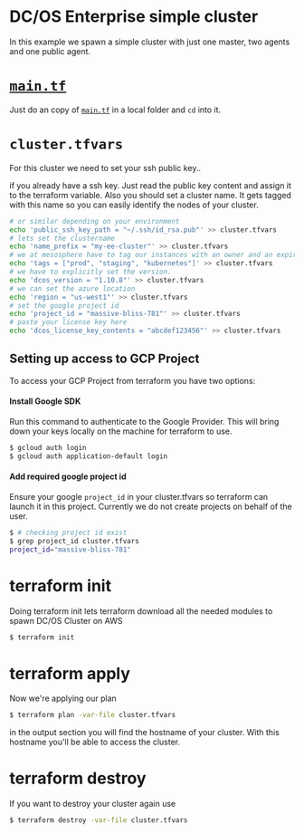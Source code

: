 # DC/OS Enterprise simple cluster
In this example we spawn a simple cluster with just one master, two agents and one public agent.

# [`main.tf`](./main.tf?raw=1)
Just do an copy of [`main.tf`](./main.tf?raw=1) in a local folder and `cd` into it.

# `cluster.tfvars`
For this cluster we need to set your ssh public key..

if you already have a ssh key. Just read the public key content and assign it to the terraform variable. Also you should set a cluster name. It gets tagged with this name so you can easily identify the nodes of your cluster.

```bash
# or similar depending on your environment
echo 'public_ssh_key_path = "~/.ssh/id_rsa.pub"' >> cluster.tfvars
# lets set the clustername
echo 'name_prefix = "my-ee-cluster"' >> cluster.tfvars
# we at mesosphere have to tag our instances with an owner and an expire date.
echo 'tags = ["prod", "staging", "kubernetes"]' >> cluster.tfvars
# we have to explicitly set the version.
echo 'dcos_version = "1.10.8"' >> cluster.tfvars
# we can set the azure location
echo 'region = "us-west1"' >> cluster.tfvars
# set the google project id
echo 'project_id = "massive-bliss-781"' >> cluster.tfvars
# paste your license key here
echo 'dcos_license_key_contents = "abcdef123456"' >> cluster.tfvars
```

## Setting up access to GCP Project

To access your GCP Project from terraform you have two options:

#### Install Google SDK

Run this command to authenticate to the Google Provider. This will bring down your keys locally on the machine for terraform to use.

```bash
$ gcloud auth login
$ gcloud auth application-default login
```

#### Add required google project id

Ensure your google `project_id` in your cluster.tfvars so terraform can launch it in this project. Currently we do not create projects on behalf of the user.

```bash
$ # checking project id exist
$ grep project_id cluster.tfvars
project_id="massive-bliss-781"
```

# terraform init
Doing terraform init lets terraform download all the needed modules to spawn DC/OS Cluster on AWS

```bash
$ terraform init
```

<!---
A terraform bug was noticed when using the terraform apply <plan> method. The tradition terraform apply method works for the time being. We will investigate why this error produces this bug below:

                                                                                                                                                                                                                                                           
```
$ terraform apply "cluster.plan"
Error: Error applying plan:

1 error(s) occurred:

* module.dcos.provider.aws: Not a valid region: 

Terraform does not automatically rollback in the face of errors.
Instead, your Terraform state file has been partially updated with
any resources that successfully completed. Please address the error
above and apply again to incrementally change your infrastructure
```

---REMOVED

# terraform plan
We expect your aws environment is properly setup. Check it with issuing `aws sts get-caller-identity`.

We now create the terraform plan which gets applied later on.
```bash
$ terraform plan -var-file cluster.tfvars -out=cluster.plan
```

# terraform apply
Now we're applying our plan

```bash
$ terraform apply "cluster.plan"
```

in the output section you will find the hostname of your cluster. With this hostname you'll be able to access the cluster.
---REMOVED

REPO'D ON VERSION:
```
$ terraform -v
Terraform v0.11.8
```

+Replaced with section below
-->

# terraform apply
Now we're applying our plan

```bash
$ terraform plan -var-file cluster.tfvars
```

in the output section you will find the hostname of your cluster. With this hostname you'll be able to access the cluster.

# terraform destroy
If you want to destroy your cluster again use

```bash
$ terraform destroy -var-file cluster.tfvars
```
